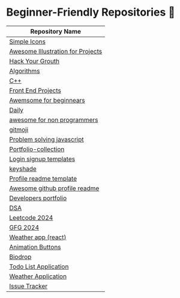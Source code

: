 # Beginner-Friendly Repositories 🌱

| Repository Name                                                
|---------------------------------------------------------------|
| [Simple Icons](https://github.com/simple-icons/simple-icons)            |
| [Awesome Illustration for Projects](https://github.com/Anmol-Baranwal/Awesome-Illustrations-4Projects) |  
| [Hack Your Grouth](https://github.com/Anmol-Baranwal/Hack-Your-Growth) |
| [Algorithms](https://github.com/Kumar-laxmi/Algorithms)   |
| [C++](https://github.com/TheAlgorithms/C-Plus-Plus) |
| [Front End Projects](https://github.com/TusharKesarwani/Front-End-Projects) |
| [Awemsome for beginnears](https://github.com/MunGell/awesome-for-beginners) |
| [Daily](https://github.com/dailydotdev/daily) |
| [awesome for non programmers](https://github.com/szabgab/awesome-for-non-programmers) |
| [gitmoji](https://github.com/carloscuesta/gitmoji) |
| [Problem solving javascript](https://github.com/knaxus/problem-solving-javascript)  |
| [Portfolio-collection](https://github.com/avinash201199/Portfolio-Collection) |
| [Login signup templates](https://github.com/avinash201199/Login-Signup-templates) |
| [keyshade](https://github.com/keyshade-xyz/keyshade) |
| [Profile readme template](https://github.com/avinash201199/profile-readme-templates) |
| [Awesome github profile readme](https://github.com/abhisheknaiidu/awesome-github-profile-readme) |
| [Developers portfolio](https://github.com/emmabostian/developer-portfolios) |
| [DSA](https://github.com/Lets-code-with-us/DSA-Cracker) |
| [Leetcode 2024](https://github.com/dhruvabhat24/Leetcode-2024) |
| [GFG 2024](https://github.com/dhruvabhat24/GFG-2024) |
| [Weather app (react)](https://github.com/dhruvabhat24/weather-app) |
| [Animation Buttons](https://github.com/Spyware007/Animating-Buttons) |
| [Biodrop](https://github.com/EddieHubCommunity/BioDrop) |
| [Todo List Application](https://github.com/Kritika30032002/To-Do-List-Application) |
| [Weather Application](https://github.com/dhruvabhat24/Weather-Application) |
| [Issue Tracker](https://github.com/dhruvabhat24/Issue-Tracker) |
